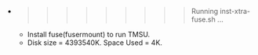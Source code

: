 * >>>>>>>>> Running inst-xtra-fuse.sh ...
  * Install fuse(fusermount) to run TMSU.
  * Disk size = 4393540K. Space Used = 4K.
